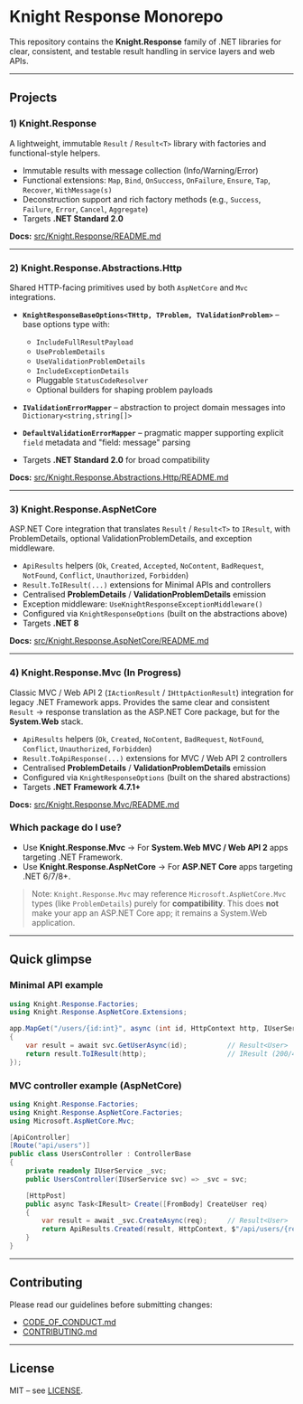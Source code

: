 # Knight Response Monorepo

This repository contains the **Knight.Response** family of .NET libraries for clear, consistent, and testable result handling in service layers and web APIs.

---

## Projects

### 1) Knight.Response

A lightweight, immutable `Result` / `Result<T>` library with factories and functional-style helpers.

* Immutable results with message collection (Info/Warning/Error)
* Functional extensions: `Map`, `Bind`, `OnSuccess`, `OnFailure`, `Ensure`, `Tap`, `Recover`, `WithMessage(s)`
* Deconstruction support and rich factory methods (e.g., `Success`, `Failure`, `Error`, `Cancel`, `Aggregate`)
* Targets **.NET Standard 2.0**

**Docs:** [src/Knight.Response/README.md](src/Knight.Response/README.md)

---

### 2) Knight.Response.Abstractions.Http

Shared HTTP-facing primitives used by both `AspNetCore` and `Mvc` integrations.

* **`KnightResponseBaseOptions<THttp, TProblem, TValidationProblem>`** – base options type with:

    * `IncludeFullResultPayload`
    * `UseProblemDetails`
    * `UseValidationProblemDetails`
    * `IncludeExceptionDetails`
    * Pluggable `StatusCodeResolver`
    * Optional builders for shaping problem payloads
* **`IValidationErrorMapper`** – abstraction to project domain messages into `Dictionary<string,string[]>`
* **`DefaultValidationErrorMapper`** – pragmatic mapper supporting explicit `field` metadata and "field: message" parsing
* Targets **.NET Standard 2.0** for broad compatibility

**Docs:** [src/Knight.Response.Abstractions.Http/README.md](src/Knight.Response.Abstractions.Http/README.md)

---

### 3) Knight.Response.AspNetCore

ASP.NET Core integration that translates `Result` / `Result<T>` to `IResult`, with ProblemDetails, optional ValidationProblemDetails, and exception middleware.

* `ApiResults` helpers (`Ok`, `Created`, `Accepted`, `NoContent`, `BadRequest`, `NotFound`, `Conflict`, `Unauthorized`, `Forbidden`)
* `Result.ToIResult(...)` extensions for Minimal APIs and controllers
* Centralised **ProblemDetails** / **ValidationProblemDetails** emission
* Exception middleware: `UseKnightResponseExceptionMiddleware()`
* Configured via `KnightResponseOptions` (built on the abstractions above)
* Targets **.NET 8**

**Docs:** [src/Knight.Response.AspNetCore/README.md](src/Knight.Response.AspNetCore/README.md)

---

### 4) Knight.Response.Mvc (In Progress)

Classic MVC / Web API 2 (`IActionResult` / `IHttpActionResult`) integration for legacy .NET Framework apps.
Provides the same clear and consistent `Result` → response translation as the ASP.NET Core package, but for the **System.Web** stack.

* `ApiResults` helpers (`Ok`, `Created`, `NoContent`, `BadRequest`, `NotFound`, `Conflict`, `Unauthorized`, `Forbidden`)
* `Result.ToApiResponse(...)` extensions for MVC / Web API 2 controllers
* Centralised **ProblemDetails** / **ValidationProblemDetails** emission
* Configured via `KnightResponseOptions` (built on the shared abstractions)
* Targets **.NET Framework 4.7.1+**

**Docs:** [src/Knight.Response.Mvc/README.md](src/Knight.Response.Mvc/README.md)

### Which package do I use?

* Use **Knight.Response.Mvc** → For **System.Web MVC / Web API 2** apps targeting .NET Framework.
* Use **Knight.Response.AspNetCore** → For **ASP.NET Core** apps targeting .NET 6/7/8+.

> Note: `Knight.Response.Mvc` may reference `Microsoft.AspNetCore.Mvc` types (like `ProblemDetails`) purely for **compatibility**. This does **not** make your app an ASP.NET Core app; it remains a System.Web application.


---

## Quick glimpse

### Minimal API example

```csharp
using Knight.Response.Factories;
using Knight.Response.AspNetCore.Extensions;

app.MapGet("/users/{id:int}", async (int id, HttpContext http, IUserService svc) =>
{
    var result = await svc.GetUserAsync(id);          // Result<User>
    return result.ToIResult(http);                    // IResult (200/4xx/5xx mapped)
});
```

### MVC controller example (AspNetCore)

```csharp
using Knight.Response.Factories;
using Knight.Response.AspNetCore.Factories;
using Microsoft.AspNetCore.Mvc;

[ApiController]
[Route("api/users")]
public class UsersController : ControllerBase
{
    private readonly IUserService _svc;
    public UsersController(IUserService svc) => _svc = svc;

    [HttpPost]
    public async Task<IResult> Create([FromBody] CreateUser req)
    {
        var result = await _svc.CreateAsync(req);     // Result<User>
        return ApiResults.Created(result, HttpContext, $"/api/users/{result.Value.Id}");
    }
}
```

---

## Contributing

Please read our guidelines before submitting changes:

* [CODE\_OF\_CONDUCT.md](CODE_OF_CONDUCT.md)
* [CONTRIBUTING.md](CONTRIBUTING.md)

---

## License

MIT – see [LICENSE](LICENSE).